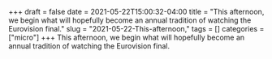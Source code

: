 +++draft = falsedate = 2021-05-22T15:00:32-04:00title = "This afternoon, we begin what will hopefully become an annual tradition of watching the Eurovision final."slug = "2021-05-22-This-afternoon,"tags = []categories = ["micro"]+++This afternoon, we begin what will hopefully become an annual tradition of watching the Eurovision final.